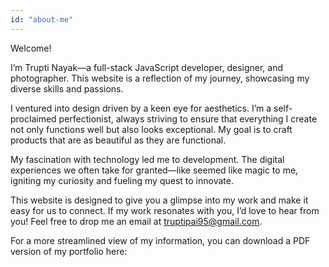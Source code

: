```yaml
---
id: "about-me"
---
```


Welcome!

I’m Trupti Nayak—a full-stack JavaScript developer, designer, and photographer. This website is a reflection of my journey, showcasing my diverse skills and passions.

I ventured into design driven by a keen eye for aesthetics. I’m a self-proclaimed perfectionist, always striving to ensure that everything I create not only functions well but also looks exceptional. My goal is to craft products that are as beautiful as they are functional.

My fascination with technology led me to development. The digital experiences we often take for granted—like seemed like magic to me, igniting my curiosity and fueling my quest to innovate.

This website is designed to give you a glimpse into my work and make it easy for us to connect. If my work resonates with you, I’d love to hear from you! Feel free to drop me an email at truptipai95@gmail.com.

For a more streamlined view of my information, you can download a PDF version of my portfolio here:

